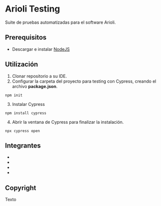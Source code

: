 # Arioli Testing

Suite de pruebas automatizadas para el software Arioli.

## Prerequisitos

* Descargar e instalar [NodeJS](https://nodejs.org/en/download)

## Utilización

1. Clonar repositorio a su IDE.
2. Configurar la carpeta del proyecto para testing con Cypress, creando el archivo **package.json**.
```
npm init
```
3. Instalar Cypress
```
npm install cypress
```
4. Abrir la ventana de Cypress para finalizar la instalación.
```
npx cypress open
```

## Integrantes

*
*
*
*

## Copyright

Texto
